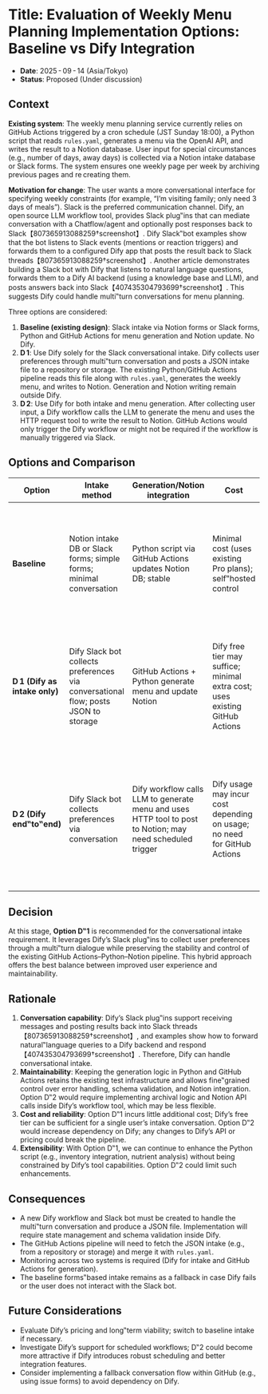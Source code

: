 # Title: Evaluation of Weekly Menu Planning Implementation Options: Baseline vs Dify Integration

- **Date**: 2025 - 09 - 14 (Asia/Tokyo)
- **Status**: Proposed (Under discussion)

## Context

**Existing system**: The weekly menu planning service currently relies on GitHub Actions triggered by a cron schedule (JST Sunday 18:00), a Python script that reads `rules.yaml`, generates a menu via the OpenAI API, and writes the result to a Notion database. User input for special circumstances (e.g., number of days, away days) is collected via a Notion intake database or Slack forms. The system ensures one weekly page per week by archiving previous pages and re creating them.

**Motivation for change**: The user wants a more conversational interface for specifying weekly constraints (for example, “I’m visiting family; only need 3 days of meals”). Slack is the preferred communication channel. Dify, an open source LLM workflow tool, provides Slack plug‟ins that can mediate conversation with a Chatflow/agent and optionally post responses back to Slack【807365913088259†screenshot】. Dify Slack‟bot examples show that the bot listens to Slack events (mentions or reaction triggers) and forwards them to a configured Dify app that posts the result back to Slack threads【807365913088259†screenshot】. Another article demonstrates building a Slack bot with Dify that listens to natural language questions, forwards them to a Dify AI backend (using a knowledge base and LLM), and posts answers back into Slack【407435304793699†screenshot】. This suggests Dify could handle multi‟turn conversations for menu planning.

Three options are considered:

1. **Baseline (existing design)**: Slack intake via Notion forms or Slack forms, Python and GitHub Actions for menu generation and Notion update. No Dify.
2. **D 1**: Use Dify solely for the Slack conversational intake. Dify collects user preferences through multi‟turn conversation and posts a JSON intake file to a repository or storage. The existing Python/GitHub Actions pipeline reads this file along with `rules.yaml`, generates the weekly menu, and writes to Notion. Generation and Notion writing remain outside Dify.
3. **D 2**: Use Dify for both intake and menu generation. After collecting user input, a Dify workflow calls the LLM to generate the menu and uses the HTTP request tool to write the result to Notion. GitHub Actions would only trigger the Dify workflow or might not be required if the workflow is manually triggered via Slack.

## Options and Comparison

| Option | Intake method | Generation/Notion integration | Cost | Pros (keywords) | Cons (keywords) |
|-------|---------------|-------------------------------|-----|-----------------|-----------------|
| **Baseline** | Notion intake DB or Slack forms; simple forms; minimal conversation | Python script via GitHub Actions updates Notion DB; stable | Minimal cost (uses existing Pro plans); self‟hosted control | Mature pipeline; testable; GitHub Actions free; clear version control | Intake is not conversational; user must fill forms; integration complexity when adding multi‟turn conversation; modifications require code changes |
| **D 1 (Dify as intake only)** | Dify Slack bot collects preferences via conversational flow; posts JSON to storage | GitHub Actions + Python generate menu and update Notion | Dify free tier may suffice; minimal extra cost; uses existing GitHub Actions | Conversational intake through Slack; can handle multi‟turn questions; unaffected generation pipeline; easier to maintain LLM prompts | Additional service dependency; two systems (Dify for intake and GitHub for generation); Dify must save JSON externally; potential latency |
| **D 2 (Dify end‟to‟end)** | Dify Slack bot collects preferences via conversation | Dify workflow calls LLM to generate menu and uses HTTP tool to post to Notion; may need scheduled trigger | Dify usage may incur cost depending on usage; no need for GitHub Actions | Single system; conversation and generation integrated; Slack responses can include final menu; easier to adjust conversation in Dify UI | Higher dependency on Dify; limited control over error handling; Notion API calls and archival logic must be implemented via Dify; versioning and testing harder; vendor lock‟in |

## Decision

At this stage, **Option D‟1** is recommended for the conversational intake requirement. It leverages Dify’s Slack plug‟ins to collect user preferences through a multi‟turn dialogue while preserving the stability and control of the existing GitHub Actions–Python–Notion pipeline. This hybrid approach offers the best balance between improved user experience and maintainability.

## Rationale

1. **Conversation capability**: Dify’s Slack plug‟ins support receiving messages and posting results back into Slack threads【807365913088259†screenshot】, and examples show how to forward natural‟language queries to a Dify backend and respond【407435304793699†screenshot】. Therefore, Dify can handle conversational intake.
2. **Maintainability**: Keeping the generation logic in Python and GitHub Actions retains the existing test infrastructure and allows fine‟grained control over error handling, schema validation, and Notion integration. Option D‟2 would require implementing archival logic and Notion API calls inside Dify’s workflow tool, which may be less flexible.
3. **Cost and reliability**: Option D‟1 incurs little additional cost; Dify’s free tier can be sufficient for a single user’s intake conversation. Option D‟2 would increase dependency on Dify; any changes to Dify’s API or pricing could break the pipeline.
4. **Extensibility**: With Option D‟1, we can continue to enhance the Python script (e.g., inventory integration, nutrient analysis) without being constrained by Dify’s tool capabilities. Option D‟2 could limit such enhancements.

## Consequences

- A new Dify workflow and Slack bot must be created to handle the multi‟turn conversation and produce a JSON file. Implementation will require state management and schema validation inside Dify.
- The GitHub Actions pipeline will need to fetch the JSON intake (e.g., from a repository or storage) and merge it with `rules.yaml`.
- Monitoring across two systems is required (Dify for intake and GitHub Actions for generation).
- The baseline forms‟based intake remains as a fallback in case Dify fails or the user does not interact with the Slack bot.

## Future Considerations

- Evaluate Dify’s pricing and long‟term viability; switch to baseline intake if necessary.
- Investigate Dify’s support for scheduled workflows; D‟2 could become more attractive if Dify introduces robust scheduling and better integration features.
- Consider implementing a fallback conversation flow within GitHub (e.g., using issue forms) to avoid dependency on Dify.
